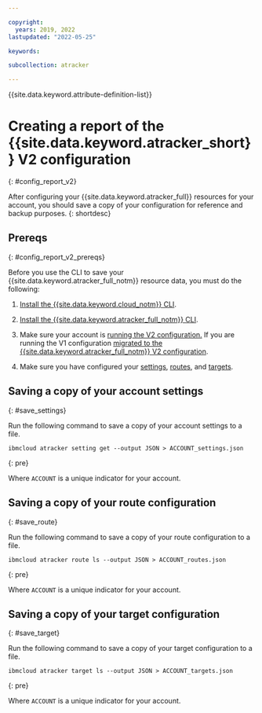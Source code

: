 ```yaml
---

copyright:
  years: 2019, 2022
lastupdated: "2022-05-25"

keywords: 

subcollection: atracker

---
```


{{site.data.keyword.attribute-definition-list}}


# Creating a report of the {{site.data.keyword.atracker_short}} V2 configuration
{: #config_report_v2}

After configuring your {{site.data.keyword.atracker_full}} resources for your account, you should save a copy of your configuration for reference and backup purposes.
{: shortdesc}

## Prereqs
{: #config_report_v2_prereqs}

Before you use the CLI to save your {{site.data.keyword.atracker_full_notm}} resource data, you must do the following:

1. [Install the {{site.data.keyword.cloud_notm}} CLI](/docs/cli?topic=cli-install-ibmcloud-cli).

2. [Install the {{site.data.keyword.atracker_full_notm}} CLI](/docs/atracker?topic=atracker-activity-tracking-cli#activity-tracking-cli-prereq).

3. Make sure your account is [running the V2 configuration.](/docs/atracker?topic=atracker-settings&interface=cli#settings-get-cli)  If you are running the V1 configuration [migrated to the {{site.data.keyword.atracker_full_notm}} V2 configuration](/docs/atracker?topic=atracker-migration).

4. Make sure you have configured your [settings](/docs/atracker?topic=atracker-settings), [routes](/docs/atracker?topic=atracker-route_v2), and [targets](/docs/atracker?topic=atracker-atracker-resources&interface=cli#atracker-resources-targets).


## Saving a copy of your account settings
{: #save_settings}

Run the following command to save a copy of your account settings to a file.

```text
ibmcloud atracker setting get --output JSON > ACCOUNT_settings.json
```
{: pre}

Where `ACCOUNT` is a unique indicator for your account.

## Saving a copy of your route configuration
{: #save_route}

Run the following command to save a copy of your route configuration to a file.

```text
ibmcloud atracker route ls --output JSON > ACCOUNT_routes.json
```
{: pre}

Where `ACCOUNT` is a unique indicator for your account.

## Saving a copy of your target configuration
{: #save_target}

Run the following command to save a copy of your target configuration to a file.

```text
ibmcloud atracker target ls --output JSON > ACCOUNT_targets.json
```
{: pre}

Where `ACCOUNT` is a unique indicator for your account.
